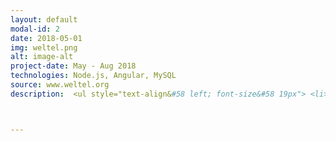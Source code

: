 ```yaml
---
layout: default
modal-id: 2
date: 2018-05-01
img: weltel.png
alt: image-alt
project-date: May - Aug 2018
technologies: Node.js, Angular, MySQL
source: www.weltel.org
description:  <ul style="text-align&#58 left; font-size&#58 19px"> <li> Improved stability of the web-application platform in delivering text messages to patients using Node.js </li> <li> Developed a new feature allowing patients to choose different messaging frequencies for receiving checkups both in the backend and frontend using Node.js and Angular </li> <li> Created data migration scrips to update old data base structures to the newest data base structure </li> </ul>



---
```

